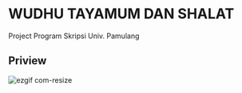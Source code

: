 # WUDHU TAYAMUM DAN SHALAT
Project Program Skripsi Univ. Pamulang

## Priview
![ezgif com-resize](https://user-images.githubusercontent.com/43386555/66482136-88270f80-eacc-11e9-8850-1f8d9948a3c3.gif)
